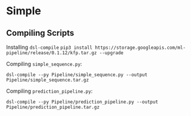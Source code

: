# Simple

## Compiling Scripts

Installing `dsl-compile` `pip3 install https://storage.googleapis.com/ml-pipeline/release/0.1.12/kfp.tar.gz --upgrade`

Compiling `simple_sequence.py`:

`dsl-compile --py Pipeline/simple_sequence.py --output Pipeline/simple_sequence.tar.gz`

Compiling `prediction_pipeline.py`:

`dsl-compile --py Pipeline/prediction_pipeline.py --output Pipeline/prediction_pipeline.tar.gz`

